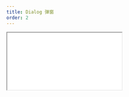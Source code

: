 ```yaml
---
title: Dialog 弹窗
order: 2
---
```


<Iframe src="//mc.fusion.design/demos/comp_groups/@alifd/next/dialog?theme=@alifd/theme-design-pro" />
